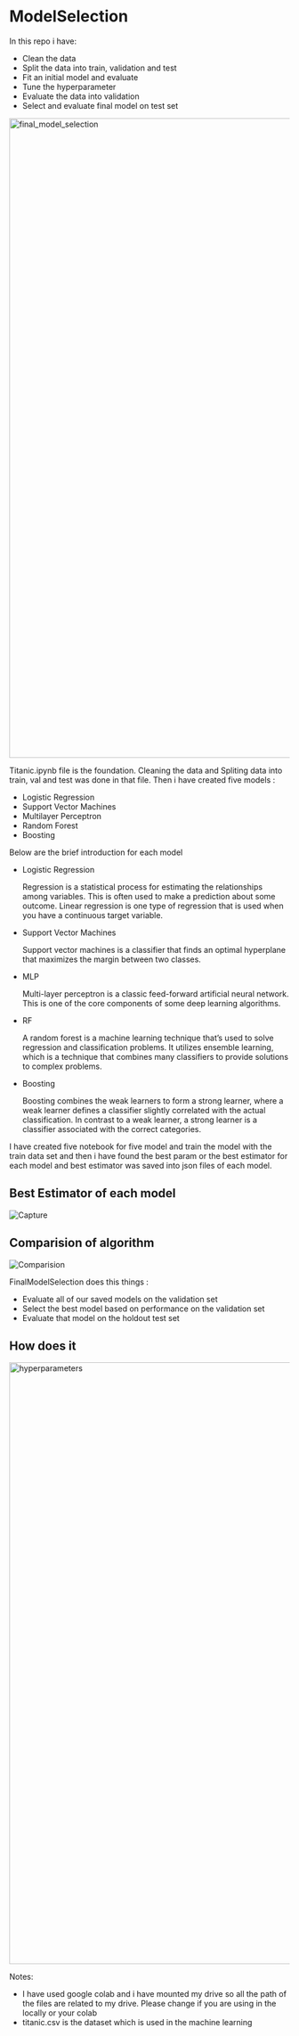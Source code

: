 # ModelSelection

In this repo i have:
- Clean the data
- Split the data into train, validation and test
- Fit an initial model and evaluate 
- Tune the hyperparameter
- Evaluate the data into validation 
- Select and evaluate final model on test set

<img width="1148" alt="final_model_selection" src="https://user-images.githubusercontent.com/70954565/130751628-a032795f-343f-4336-9fd6-57b156a2e210.png">

Titanic.ipynb file is the foundation. Cleaning the data and Spliting data into train, val and test was done in that file. Then i have created five models :
- Logistic Regression
- Support Vector Machines
- Multilayer Perceptron
- Random Forest
- Boosting

Below are the brief introduction for each model
- Logistic Regression
  
  Regression is a statistical process for estimating the relationships among variables. This is often used to make a prediction about some outcome. Linear regression is one type     of regression that is used when you have a continuous target variable. 

- Support Vector Machines
  
  Support vector machines is a classifier that finds an optimal hyperplane that maximizes the margin between two classes.
 
- MLP
  
  Multi-layer perceptron is a classic feed-forward artificial neural network. This is one of the core components of some deep learning algorithms. 

- RF
  
  A random forest is a machine learning technique that’s used to solve regression and classification problems. It utilizes ensemble learning, which is a technique that combines     many classifiers to provide solutions to complex problems.
  
- Boosting
  
  Boosting combines the weak learners to form a strong learner, where a weak learner defines a classifier slightly correlated with the actual classification. In contrast to a weak   learner, a strong learner is a classifier associated with the correct categories.
  
I have created five notebook for five model and train the model with the train data set and then i have found the best param or the best estimator for each model and best estimator was saved into json files of each model.

## Best Estimator of each model

![Capture](https://user-images.githubusercontent.com/70954565/130757259-faaece7d-159d-4ecb-81dc-e2eb6b412f3d.PNG)

## Comparision of algorithm

![Comparision](https://user-images.githubusercontent.com/70954565/130760067-132129dd-6efc-42b7-8933-eecf0eff3f33.PNG)

FinalModelSelection does this things :
- Evaluate all of our saved models on the validation set
- Select the best model based on performance on the validation set
- Evaluate that model on the holdout test set

## How does it

<img width="1080" alt="hyperparameters" src="https://user-images.githubusercontent.com/70954565/130761273-5d076621-c5a0-4a25-b30f-1d851f07a942.png">

Notes:
- I have used google colab and i have mounted my drive so all the path of the files are related to my drive. Please change if you are using in the locally or your colab
- titanic.csv is the dataset which is used in the machine learning 
